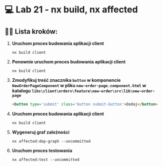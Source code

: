 # 💻 Lab 21 - nx build, nx affected

## 🏋️‍♀️ Lista kroków:

1. **Uruchom proces budowania aplikacji client**

    ```shell
    nx build client
    ```

2. **Ponownie uruchom proces budowania aplikacji client**

    ```shell
    nx build client
    ```

3. **Zmodyfikuj treść znacznika `button` w komponencie `NewOrderPageComponent` w pliku `new-order-page.component.html` w katalogu `libs\client\orders\feature\new-order\src\lib\new-order-page`**

   ```html
   <button type='submit' class='button submit-button'>Dodaj</button> 
   ```

4. **Uruchom proces budowania aplikacji client**

    ```shell
    nx build client
    ```

5. **Wygeneruj graf zależności**

   ```shell
   nx affected:dep-graph --uncommitted
   ```

6. **Uruchom proces testowania**

    ```shell
    nx affected:test --uncommitted
    ```
